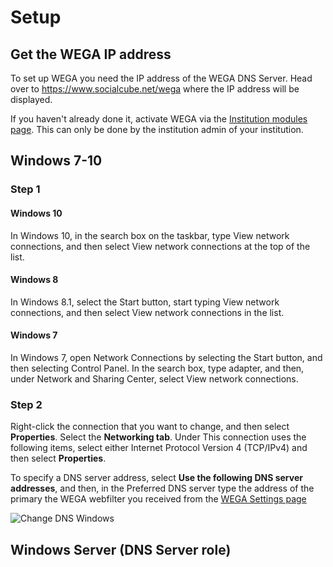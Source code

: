 # Setup

## Get the WEGA IP address
To set up WEGA you need the IP address of the WEGA DNS Server. Head over to https://www.socialcube.net/wega where the IP address will be displayed.

If you haven't already done it, activate WEGA via the [Institution modules page](https://socialcube.net/institution/modules). This can only be done by the institution admin of your institution.

## Windows 7-10

### Step 1

#### Windows 10
In Windows 10, in the search box on the taskbar, type View network connections, and then select View network connections at the top of the list.

#### Windows 8
In Windows 8.1, select the Start button, start typing View network connections, and then select View network connections in the list.

#### Windows 7
In Windows 7, open Network Connections by selecting the Start button, and then selecting Control Panel. In the search box, type adapter, and then, under Network and Sharing Center, select View network connections.

### Step 2
Right-click the connection that you want to change, and then select **Properties**.
Select the **Networking tab**. Under This connection uses the following items, select either Internet Protocol Version 4 (TCP/IPv4) and then select **Properties**.

To specify a DNS server address, select **Use the following DNS server addresses**, and then, in the Preferred DNS server type the address of the primary the WEGA webfilter you received from the [WEGA Settings page](https://www.socialcube.net/wega/settings)

![Change DNS Windows](https://www.pictshare.net/461d17df4f.png)

## Windows Server (DNS Server role)
